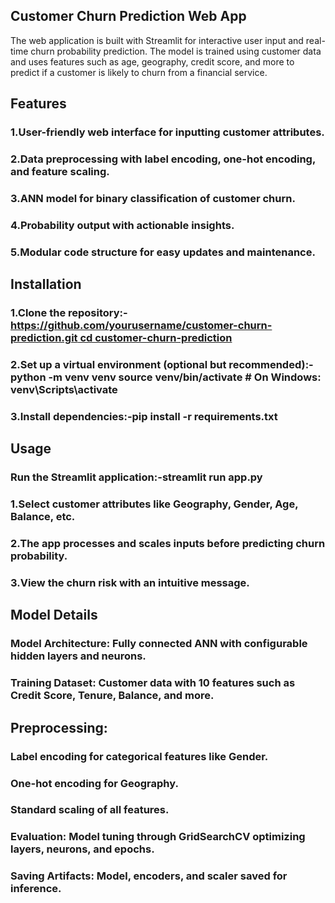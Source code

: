 ## Customer Churn Prediction Web App

The web application is built with Streamlit for interactive user input and real-time churn probability prediction. The model is trained using customer data and uses features such as age, geography, credit score, and more to predict if a customer is likely to churn from a financial service.

## Features

### 1.User-friendly web interface for inputting customer attributes.

### 2.Data preprocessing with label encoding, one-hot encoding, and feature scaling.

### 3.ANN model for binary classification of customer churn.

### 4.Probability output with actionable insights.

### 5.Modular code structure for easy updates and maintenance.


## Installation
### 1.Clone the repository:-[https://github.com/yourusername/customer-churn-prediction.git cd customer-churn-prediction](https://github.com/abhikgpian/DL-customer-churn-model.git)

### 2.Set up a virtual environment (optional but recommended):-python -m venv venv source venv/bin/activate  # On Windows: venv\Scripts\activate

### 3.Install dependencies:-pip install -r requirements.txt


## Usage
### Run the Streamlit application:-streamlit run app.py

### 1.Select customer attributes like Geography, Gender, Age, Balance, etc.

### 2.The app processes and scales inputs before predicting churn probability.

### 3.View the churn risk with an intuitive message.


## Model Details
### Model Architecture: Fully connected ANN with configurable hidden layers and neurons.

### Training Dataset: Customer data with 10 features such as Credit Score, Tenure, Balance, and more.

## Preprocessing:

### Label encoding for categorical features like Gender.

### One-hot encoding for Geography.

### Standard scaling of all features.

### Evaluation: Model tuning through GridSearchCV optimizing layers, neurons, and epochs.

### Saving Artifacts: Model, encoders, and scaler saved for inference.
